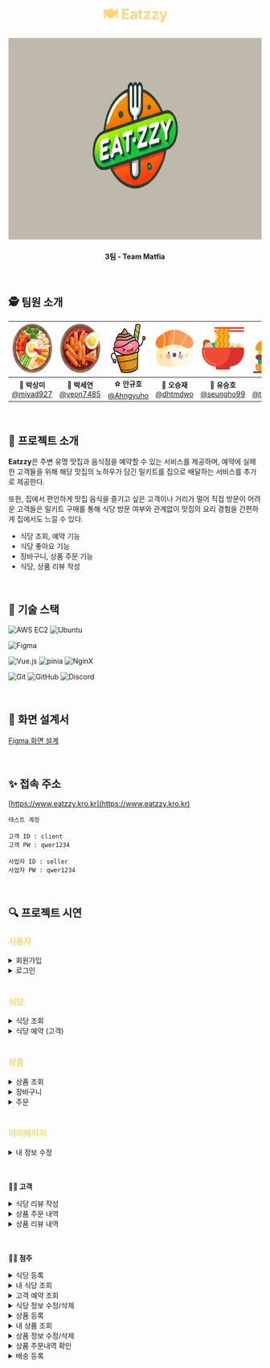 <br>

<h1 align="center" style="color: #FFD675;">🍽️ Eatzzy </h1>

<div align="center">
  <img src="/public/image/logo.png" alt="eatzzy logo" width="800" height="400" />
</div>

<h4 align="center">3팀 - Team Matfia </h4>

<br>

## 🕵️ 팀원 소개

<div align="center">

| <img src="/public/image/bibim.png" width="100" height="100"/> | <img src="/public/image/tteok.png" width="100" height="100"/> | <img src="/public/image/icecream.png" width="100" height="100"/> | <img src="/public/image/sushi.png" width="100" height="100"/> | <img src="/public/image/ramen.png" width="100" height="100"/> |  <img src="/public/image/burger.png" width="100" height="100"/>  |
| :-----------------------------------------------------------: | :-----------------------------------------------------------: | :--------------------------------------------------------------: | :-----------------------------------------------------------: | :-----------------------------------------------------------: | :--------------------------------------------------------------: |
|  🐰 **박상미**<br/>[@miyad927](https://github.com/miyad927)   |  🧶 **박세연**<br/>[@yeon7485](https://github.com/yeon7485)   |    ⚽ **안규호**<br/>[@Ahngyuho](https://github.com/Ahngyuho)    |   🤪 **오승재**<br/>[@dhtmdwo](https://github.com/dhtmdwo)    | 🐢 **유승호**<br/>[@seungho99](https://github.com/seungho99)  | 🐉 **천태훈**<br/>[@taehoon0518](https://github.com/taehoon0518) |

</div>
<br>

## 🍕 프로젝트 소개

**Eatzzy**은 주변 유명 맛집과 음식점을 예약할 수 있는 서비스를 제공하며, 예약에 실패한 고객들을 위해 해당 맛집의 노하우가 담긴 밀키트를 집으로 배달하는 서비스를 추가로 제공한다.

또한, 집에서 편안하게 맛집 음식을 즐기고 싶은 고객이나 거리가 멀어 직접 방문이 어려운 고객들은 밀키트 구매를 통해 식당 방문 여부와 관계없이 맛집의 요리 경험을 간편하게 집에서도 느낄 수 있다.

- 식당 조회, 예약 기능
- 식당 좋아요 기능
- 장바구니, 상품 주문 기능
- 식당, 상품 리뷰 작성

<br>

## 🍔 기술 스택

![AWS EC2](https://img.shields.io/badge/Amazon%20EC2-FF9900?style=for-the-badge&logo=Amazon%20EC2&logoColor=white)
![Ubuntu](https://img.shields.io/badge/ubuntu-E95420?style=for-the-badge&logo=ubuntu&logoColor=FFFFFF)

![Figma](https://img.shields.io/badge/figma-F24E1E.svg?style=for-the-badge&logo=figma&logoColor=white)

![Vue.js](https://img.shields.io/badge/vue.js-%2335495e.svg?style=for-the-badge&logo=vuedotjs&logoColor=%234FC08D) ![pinia](https://img.shields.io/badge/Pinia-ffd859?style=for-the-badge&logoColor=black) ![NginX](https://img.shields.io/badge/NginX-009639?style=for-the-badge&logo=nginx&logoColor=white)

![Git](https://img.shields.io/badge/git-%23F05033.svg?style=for-the-badge&logo=git&logoColor=white)
![GitHub](https://img.shields.io/badge/github-%23121011.svg?style=for-the-badge&logo=github&logoColor=white)
![Discord](https://img.shields.io/badge/Discord-5865F2.svg?style=for-the-badge&logo=discord&logoColor=white)

<br>

## 🎨 화면 설계서

[Figma 화면 설계](https://www.figma.com/design/leR9n5pKxLlldYIoeHpF1D/Eatzzy?node-id=0-1&t=tfu1BcA8m6TsxtLC-1)

<br>

## ✨ 접속 주소

[https://www.eatzzy.kro.kr](https://www.eatzzy.kro.kr)

```
테스트 계정

고객 ID : client
고객 PW : qwer1234

사업자 ID : seller
사업자 PW : qwer1234
```

<br>

## 🔍 프로젝트 시연

<h3 style="color: #ffd859">사용자</h3>
<details>
  <summary>회원가입</summary>
  <div markdown="1">
  <img src="/public/gif/회원가입.gif" alt="회원가입" />
  <br>
  </div>
</details>

<details>
  <summary>로그인</summary>
  <div markdown="1">
    <img src="/public/gif/로그인.gif" alt="로그인" />
  <br>
  </div>
</details>

<br>

<h3 style="color: #ffd859">식당</h3>

<details>
  <summary>식당 조회</summary>
  <div markdown="1">
  <img src="/public/gif/식당조회.gif" alt="식당조회" />
  <br>

  </div>
</details>

<details>
  <summary>식당 예약 (고객)</summary>
  <div markdown="1">
  <img src="/public/gif/식당예약.gif" alt="식당예약" />
  <br>

  </div>
</details>

<br>

<h3 style="color: #ffd859">상품</h3>

<details>
  <summary>상품 조회</summary>
   <div markdown="1">
     <img src="/public/gif/상품페이지에서상품상세페이지와장바구니이동.gif" alt="상품조회" />
     <img src="/public/gif/상품페이지에서장바구니이동.gif" alt="상품조회" />
  <br>
  </div>
</details>

<details>
  <summary>장바구니</summary>
   <div markdown="1">
   <img src="/public/gif/장바구니상세기능및전체상품주문으로주문이동.gif" alt="장바구니" />
   <img src="/public/gif/선택상품주문.gif" alt="장바구니" />
  <br>
  </div>
</details>

<details>
  <summary>주문</summary>
   <div markdown="1">
  <br>
  </div>
</details>

<br>

<h3 style="color: #ffd859">마이페이지</h3>

<details>
  <summary>내 정보 수정</summary>
  <div markdown="1">
  <img src="/public/gif/내정보수정.gif" alt="내정보수정"/>
  <br>
  </div>
</details>

<br>
<br>

**🙋‍♀️ 고객**

<details>
  <summary>식당 리뷰 작성</summary>
  <div markdown="1">
  <img src="/public/gif/식당리뷰등록.gif" alt="식당리뷰작성"/>
  <br>
  </div>
</details>

<details>
  <summary>상품 주문 내역</summary>
  <div markdown="1">
  <img src="/public/gif/고객_주문내역조회.gif" alt="고객주문내역"/>
  <br>
  </div>
</details>

<details>
  <summary>상품 리뷰 내역</summary>
  <div markdown="1">
  <img src="/public/gif/고객_주문내역조회.gif" alt="고객주문내역"/>
  <br>
  </div>
</details>

<br>
<br>

**👨‍🍳 점주**

<details>
  <summary>식당 등록</summary>
  <div markdown="1">
    <img src="/public/gif/점주_식당등록.gif" alt="식당등록"/>
  <br>
  </div>
</details>

<details>
  <summary>내 식당 조회</summary>
  <div markdown="1">
  <img src="/public/gif/점주_식당조회.gif" alt="점주 식당조회"/>
  <br>
  </div>
</details>

<details>
  <summary>고객 예약 조회</summary>
  <div markdown="1">
    <img src="/public/gif/점주_예약내역.gif" alt="점주 예약내역"/>
  <br>
  </div>
</details>

<details>
  <summary>식당 정보 수정/삭제</summary>
  <div markdown="1">
  <br>
  </div>
</details>

<details>
  <summary>상품 등록</summary>
  <div markdown="1">
  <br>
  </div>
</details>

<details>
  <summary>내 상품 조회</summary>
  <div markdown="1">
  <br>
  </div>
</details>

<details>
  <summary>상품 정보 수정/삭제</summary>
  <div markdown="1">
  <br>
  </div>
</details>

<details>
  <summary>상품 주문내역 확인</summary>
  <div markdown="1">
  <br>
  </div>
</details>

<details>
  <summary>배송 등록</summary>
  <div markdown="1">
  <br>
  </div>
</details>

<br>
